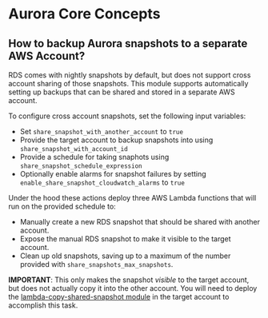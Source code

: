 # Aurora Core Concepts

## How to backup Aurora snapshots to a separate AWS Account?

RDS comes with nightly snapshots by default, but does not support cross account sharing of those snapshots. This module
supports automatically setting up backups that can be shared and stored in a separate AWS account.

To configure cross account snapshots, set the following input variables:

- Set `share_snapshot_with_another_account` to `true`
- Provide the target account to backup snapshots into using `share_snapshot_with_account_id`
- Provide a schedule for taking snaphots using `share_snapshot_schedule_expression`
- Optionally enable alarms for snapshot failures by setting `enable_share_snapshot_cloudwatch_alarms` to `true`

Under the hood these actions deploy three AWS Lambda functions that will run on the provided schedule to:

- Manually create a new RDS snapshot that should be shared with another account.
- Expose the manual RDS snapshot to make it visible to the target account.
- Clean up old snapshots, saving up to a maximum of the number provided with `share_snapshots_max_snapshots`.

**IMPORTANT**: This only makes the snapshot _visible_ to the target account, but does not actually copy it into the
other account. You will need to deploy the [lambda-copy-shared-snapshot module](../lambda-copy-shared-snapshot) in the
target account to accomplish this task.
